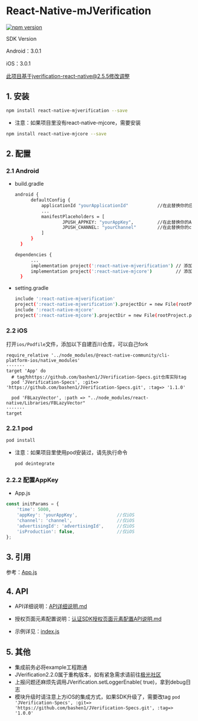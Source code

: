 # React-Native-mJVerification

[![npm version](https://badge.fury.io/js/react-native-mjverification.svg)](https://badge.fury.io/js/react-native-mjverification)

SDK Version

Android：3.0.1

iOS：3.0.1

此项目基于jverification-react-native@2.5.5修改调整

## 1. 安装

```sh
npm install react-native-mjverification --save
```

* 注意：如果项目里没有react-native-mjcore，需要安装

```sh
npm install react-native-mjcore --save
```

## 2. 配置

### 2.1 Android

* build.gradle

  ```sh
  android {
        defaultConfig {
            applicationId "yourApplicationId"           //在此替换你的应用包名
            ...
            manifestPlaceholders = [
                    JPUSH_APPKEY: "yourAppKey",         //在此替换你的APPKey
                    JPUSH_CHANNEL: "yourChannel"        //在此替换你的channel
            ]
        }
    }
  ```

  ```sh
  dependencies {
        ...
        implementation project(':react-native-mjverification') // 添加 jverification 依赖
        implementation project(':react-native-mjcore')         // 添加 jcore 依赖
    }
  ```

* setting.gradle

  ```sh
  include ':react-native-mjverification'
  project(':react-native-mjverification').projectDir = new File(rootProject.projectDir, '../node_modules/react-native-mjverification/android')
  include ':react-native-mjcore'
  project(':react-native-mjcore').projectDir = new File(rootProject.projectDir, '../node_modules/react-native-mjcore/android')
  ```

### 2.2 iOS

打开`ios/Podfile`文件，添加以下自建百川仓库，可以自己fork

```Podfile
require_relative '../node_modules/@react-native-community/cli-platform-ios/native_modules'
·······
target 'App' do
  # tag为https://github.com/bashen1/JVerification-Specs.git仓库实际tag
  pod 'JVerification-Specs', :git=> 'https://github.com/bashen1/JVerification-Specs.git', :tag=> '1.1.0'

  pod 'FBLazyVector', :path => "../node_modules/react-native/Libraries/FBLazyVector"
·······
target
```

### 2.2.1 pod

```sh
pod install
```

* 注意：如果项目里使用pod安装过，请先执行命令

  ```sh
  pod deintegrate
  ```

### 2.2.2 配置AppKey

* App.js

```js
const initParams = {
    'time': 5000,
    'appKey': 'yourAppKey',               //仅iOS
    'channel': 'channel',                 //仅iOS
    'advertisingId': 'advertisingId',     //仅iOS
    'isProduction': false,                //仅iOS
};
```

## 3. 引用

参考：[App.js](https://github.com/bashen1/react-native-mjverification/tree/master/example/App.js)

## 4. API

+ API详细说明：[API详细说明.md](https://github.com/bashen1/react-native-mjverification/blob/master/API%E8%AF%A6%E7%BB%86%E8%AF%B4%E6%98%8E.md) 

+ 授权页面元素配置说明：[认证SDK授权页面元素配置API说明.md](https://github.com/bashen1/react-native-mjverification/blob/master/%E8%AE%A4%E8%AF%81SDK%E6%8E%88%E6%9D%83%E9%A1%B5%E9%9D%A2%E5%85%83%E7%B4%A0%E9%85%8D%E7%BD%AEAPI%E8%AF%B4%E6%98%8E.md)

+ 示例详见：[index.js](https://github.com/bashen1/react-native-mjverification/tree/master/index.js)

## 5.  其他

* 集成前务必将example工程跑通
* JVerification2.2.0属于重构版本，如有紧急需求请前往[极光社区](https://community.jiguang.cn/c/question)
* 上报问题还麻烦先调用JVerification.setLoggerEnable( true)，拿到debug日志
* 模块升级时请注意上方iOS的集成方式，如果SDK升级了，需要改tag
`pod 'JVerification-Specs', :git=> 'https://github.com/bashen1/JVerification-Specs.git', :tag=> '1.0.0'`
